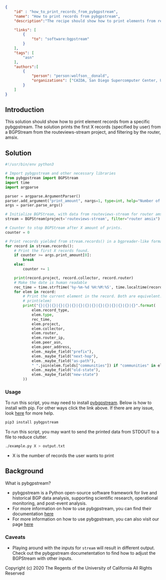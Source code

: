 ~~~json
{
    "id" : "how_to_print_records_from_pybgpstream",
    "name": "How to print records from pybgpstream",
    "description":"The recipe should show how to print elements from records of pybgpstream data.",

    "links": [
        {
            "to": "software:bgpstream"
        }
    ],
    "tags": [
        "asn"
    ],
    "authors":[
        {
            "person": "person:wolfson__donald",
            "organizations": ["CAIDA, San Diego Supercomputer Center, University of California San Diego"]
        }
    ]
}
~~~


## Introduction

This solution should show how to print element records from a specific pybgpstream. The solution prints the first X records (specified by user) from a BGPStream from the routeviews-stream project, and filtering by the router, amsix.

## Solution

~~~python
#!/usr/bin/env python3

# Import pybgpstream and other necessary libraries
from pybgpstream import BGPStream
import time
import argparse

parser = argparse.ArgumentParser()
parser.add_argument("print_amount", nargs=1, type=int, help="Number of prints")
args = parser.parse_args()

# Initialize BGPStream, with data from routeviews-stream for router amsix.
stream = BGPStream(project='routeviews-stream', filter="router amsix")

# Counter to stop BGPStream after X amount of prints.
counter = 0

# Print records yielded from stream.records() in a bgpreader-like format.
for record in stream.records():
    # Print the first X records found.
    if counter >= args.print_amount[0]:
        break
    else:
        counter += 1

    print(record.project, record.collector, record.router)
    # Make the date is human readable
    rec_time = time.strftime('%y-%m-%d %H:%M:%S', time.localtime(record.time))
    for elem in record:
        # Print the current element in the record. Both are equivelent.
        # print(elem)
        print("{}|{}|{}|{}|{}|{}|{}|{}|{}|{}|{}|{}|{}|{}|{}".format(
            elem.record_type,
            elem.type,
            rec_time,
            elem.project,
            elem.collector,
            elem.router,
            elem.router_ip,
            elem.peer_asn,
            elem.peer_address,
            elem._maybe_field("prefix"),
            elem._maybe_field("next-hop"),
            elem._maybe_field("as-path"),
            " ".join(elem.fields["communities"]) if "communities" in elem.fields else None,
            elem._maybe_field("old-state"),
            elem._maybe_field("new-state")
        ))
~~~

### Usage

To run this script, you may need to install [pybgpstream](https://bgpstream.caida.org/download). Below is how to install with pip. For other ways click the link above. If there are any issue, look [here](https://bgpstream.caida.org/docs/install) for more help.

~~~bash
pip3 install pybgpstream
~~~

To run this script, you may want to send the printed data from STDOUT to a file to reduce clutter.

~~~bash
./example.py X > output.txt
~~~

- X is the number of records the user wants to print
## Background

What is pybgpstream?
 - pybgpstream is a Python open-source software framework for live and historical BGP data analysis, supporting scientific research, operational monitoring, and post-event analysis.
 - For more information on how to use pybgpstream, you can find their documentation [here](https://bgpstream.caida.org/docs)
 - For more information on how to use pybgpstream, you can also visit our page [here](https://dev.catalog.caida.org/details/recipe/how_to_use_pybgpstream)

### Caveats
- Playing around with the inputs for ```stream``` will result in different output. Check out the pybgpstream documetentation to find how to adjust the BGPStream with other inputs.

Copyright (c) 2020 The Regents of the University of California
All Rights Reserved